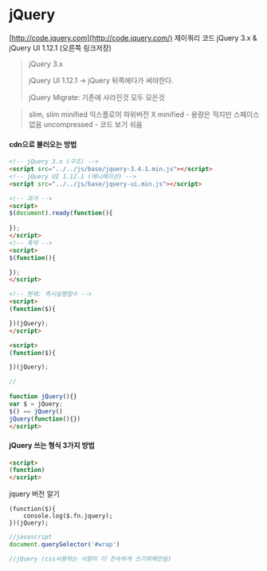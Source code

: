 # jQuery

[http://code.jquery.com](http://code.jquery.com/) 제이쿼리 코드 jQuery 3.x & jQuery UI 1.12.1  (오른쪽 링크저장)

> jQuery 3.x 
>
> jQuery UI 1.12.1 -> jQuery 뒤쪽에다가 써야한다.
>
> jQuery Migrate: 기존에 사라진것 모두 모은것

> slim, slim minified 익스플로어 하위버전 X
> minified - 용량은 적지만 스페이스없음
> uncompressed - 코드 보기 쉬움

#### cdn으로 불러오는 방법

<script src="https://code.jquery.com/jquery-3.4.1.js"></script>

```html
<!-- jQuery 3.x (구조) -->
<script src="../../js/base/jquery-3.4.1.min.js"></script>
<!-- jQuery UI 1.12.1 (애니메이션) -->
<script src="../../js/base/jquery-ui.min.js"></script>

```

```html
<!-- 과거 -->
<script>
$(document).ready(function(){
	
});
</script>
<!-- 축약 -->
<script>
$(function(){

});
</script>

<!-- 현재: 즉시실행함수 -->
<script>
(function($){

})(jQuery);
</script>
```

```html
<script>
(function($){

})(jQuery);

// 
    
function jQuery(){}
var $ = jQuery;
$() == jQuery()
jQuery(function(){})
</script>
```

#### jQuery 쓰는 형식 3가지 방법

```html
<script>
(function)
</script>
```

jquery 버전 알기

```jav
(function($){
    console.log($.fn.jquery);
})(jQuery);
```

```javascript
//javascript 
document.querySelector('#wrap')

//jQuery (css사용하는 사람이 더 친숙하게 쓰기위해만듬)


```

